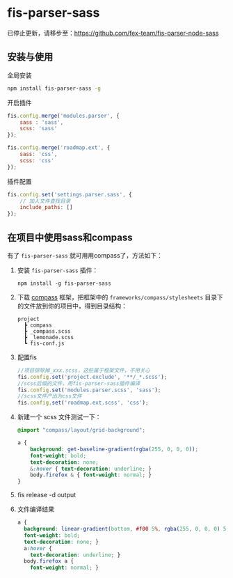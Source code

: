 fis-parser-sass
============================

已停止更新，请移步至：https://github.com/fex-team/fis-parser-node-sass

## 安装与使用 

全局安装

```bash
npm install fis-parser-sass -g
```

开启插件

```javascript
fis.config.merge('modules.parser', {
    sass : 'sass',
    scss: 'sass'
});

fis.config.merge('roadmap.ext', {
    sass: 'css',
    scss: 'css'
});
```

插件配置

```javascript
fis.config.set('settings.parser.sass', {
    // 加入文件查找目录
    include_paths: []
});
```




## 在项目中使用sass和compass

有了 ``fis-parser-sass`` 就可用用compass了，方法如下：

1. 安装 ``fis-parser-sass`` 插件：

    ```shell
    npm install -g fis-parser-sass
    ```

1. 下载 [compass](https://github.com/Igosuki/compass-mixins) 框架，把框架中的 ``frameworks/compass/stylesheets`` 目录下的文件放到你的项目中，得到目录结构：

    ```
    project
      ┣ compass
      ┣ _compass.scss
      ┣ _lemonade.scss
      ┗ fis-conf.js
    ```

1. 配置fis

    ```javascript
    //项目排除掉_xxx.scss，这些属于框架文件，不用关心
    fis.config.set('project.exclude', '**/_*.scss');
    //scss后缀的文件，用fis-parser-sass插件编译
    fis.config.set('modules.parser.scss', 'sass');
    //scss文件产出为css文件
    fis.config.set('roadmap.ext.scss', 'css');
    ```

1. 新建一个 scss 文件测试一下：

    ```scss
    @import "compass/layout/grid-background";
    
    a {
        background: get-baseline-gradient(rgba(255, 0, 0, 0));
        font-weight: bold;
        text-decoration: none;
        &:hover { text-decoration: underline; }
        body.firefox & { font-weight: normal; }
    }
    ```

1. fis release -d output
1. 文件编译结果

    ```css
    a {
      background: linear-gradient(bottom, #f00 5%, rgba(255, 0, 0, 0) 5%);
      font-weight: bold;
      text-decoration: none; }
      a:hover {
        text-decoration: underline; }
      body.firefox a {
        font-weight: normal; }
    ```
